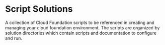 # Script Solutions

A collection of Cloud Foundation scripts to be referenced in creating and managing your cloud foundation environment. The scripts are organized by solution directories which contain scripts and documentation to configure and run.
